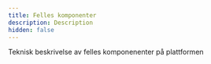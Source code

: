 ```yaml
---
title: Felles komponenter
description: Description
hidden: false
---
```


Teknisk beskrivelse av felles komponenenter på plattformen
